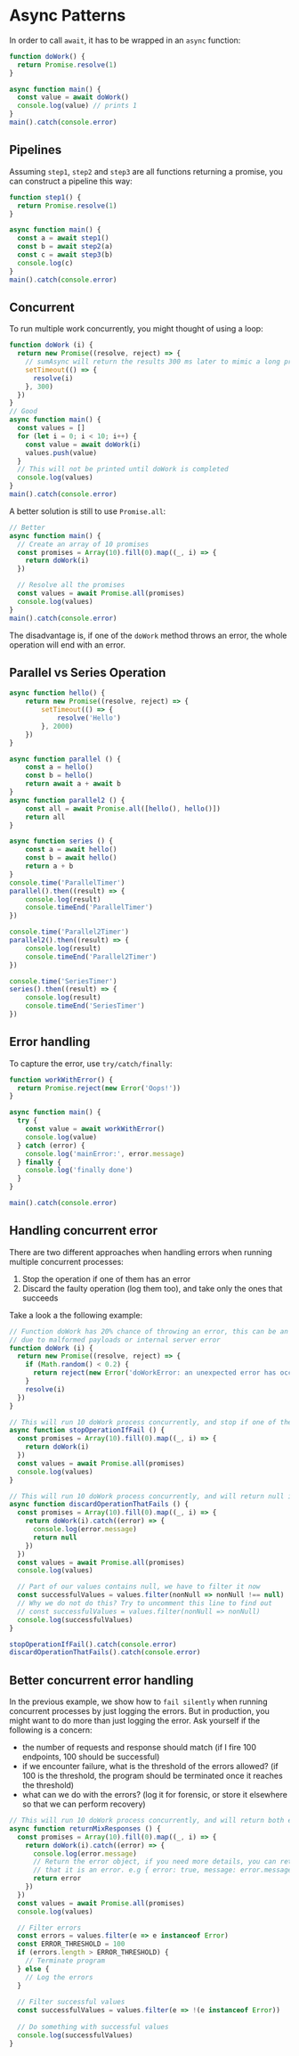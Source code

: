 # Async Patterns


In order to call `await`, it has to be wrapped in an `async` function:

```javascript
function doWork() {
  return Promise.resolve(1)
}

async function main() {
  const value = await doWork()
  console.log(value) // prints 1
}
main().catch(console.error)
```

## Pipelines

Assuming `step1`, `step2` and `step3` are all functions returning a promise, you can construct a pipeline this way:
```javascript
function step1() {
  return Promise.resolve(1)
}

async function main() {
  const a = await step1()
  const b = await step2(a)
  const c = await step3(b)
  console.log(c)
}
main().catch(console.error)
```

## Concurrent

To run multiple work concurrently, you might thought of using a loop:

```javascript
function doWork (i) {
  return new Promise((resolve, reject) => {
    // sumAsync will return the results 300 ms later to mimic a long process or network call
    setTimeout(() => {
      resolve(i)
    }, 300)
  })
}
// Good
async function main() {
  const values = []
  for (let i = 0; i < 10; i++) {
    const value = await doWork(i)
    values.push(value)
  }
  // This will not be printed until doWork is completed
  console.log(values)
}
main().catch(console.error)
```

A better solution is still to use `Promise.all`:
```javascript
// Better
async function main() {
  // Create an array of 10 promises
  const promises = Array(10).fill(0).map((_, i) => {
    return doWork(i)
  })

  // Resolve all the promises
  const values = await Promise.all(promises)
  console.log(values)
}
main().catch(console.error)
```

The disadvantage is, if one of the `doWork` method throws an error, the whole operation will end with an error.

## Parallel vs Series Operation

```javascript
async function hello() {
    return new Promise((resolve, reject) => {
        setTimeout(() => {
            resolve('Hello')
        }, 2000)
    })
}

async function parallel () {
    const a = hello()
    const b = hello()
    return await a + await b
}
async function parallel2 () {
    const all = await Promise.all([hello(), hello()])
    return all
}

async function series () {
    const a = await hello()
    const b = await hello()
    return a + b
}
console.time('ParallelTimer')
parallel().then((result) => {
    console.log(result)
    console.timeEnd('ParallelTimer')
})

console.time('Parallel2Timer')
parallel2().then((result) => {
    console.log(result)
    console.timeEnd('Parallel2Timer')
})

console.time('SeriesTimer')
series().then((result) => {
    console.log(result)
    console.timeEnd('SeriesTimer')
})
```

## Error handling

To capture the error, use `try/catch/finally`:

```javascript
function workWithError() {
  return Promise.reject(new Error('Oops!'))
}

async function main() {
  try {
    const value = await workWithError()
    console.log(value)
  } catch (error) {
    console.log('mainError:', error.message)
  } finally {
    console.log('finally done')
  }
}

main().catch(console.error)
```

## Handling concurrent error

There are two different approaches when handling errors when running multiple concurrent processes:

1. Stop the operation if one of them has an error
2. Discard the faulty operation (log them too), and take only the ones that succeeds

Take a look a the following example:

```javascript
// Function doWork has 20% chance of throwing an error, this can be an example of api that returns error
// due to malformed payloads or internal server error
function doWork (i) {
  return new Promise((resolve, reject) => {
    if (Math.random() < 0.2) {
      return reject(new Error('doWorkError: an unexpected error has occured'))
    }
    resolve(i)
  })
}

// This will run 10 doWork process concurrently, and stop if one of them fail
async function stopOperationIfFail () {
  const promises = Array(10).fill(0).map((_, i) => {
    return doWork(i)
  })
  const values = await Promise.all(promises)
  console.log(values)
}

// This will run 10 doWork process concurrently, and will return null if it fails
async function discardOperationThatFails () {
  const promises = Array(10).fill(0).map((_, i) => {
    return doWork(i).catch((error) => {
      console.log(error.message)
      return null
    })
  })
  const values = await Promise.all(promises)
  console.log(values)

  // Part of our values contains null, we have to filter it now
  const successfulValues = values.filter(nonNull => nonNull !== null)
  // Why we do not do this? Try to uncomment this line to find out
  // const successfulValues = values.filter(nonNull => nonNull)
  console.log(successfulValues)
}

stopOperationIfFail().catch(console.error)
discardOperationThatFails().catch(console.error)
```

## Better concurrent error handling

In the previous example, we show how to `fail silently` when running concurrent processes by just logging the errors. But in production, you might want to do more than just logging the error. Ask yourself if the following is a concern:

- the number of requests and response should match (if I fire 100 endpoints, 100 should be successful)
- if we encounter failure, what is the threshold of the errors allowed? (if 100 is the threshold, the program should be terminated once it reaches the threshold)
- what can we do with the errors? (log it for forensic, or store it elsewhere so that we can perform recovery)

```javascript
// This will run 10 doWork process concurrently, and will return both errors and success values
async function returnMixResponses () {
  const promises = Array(10).fill(0).map((_, i) => {
    return doWork(i).catch((error) => {
      console.log(error.message)
      // Return the error object, if you need more details, you can return it as a json, but indicate
      // that it is an error. e.g { error: true, message: error.message }
      return error
    })
  })
  const values = await Promise.all(promises)
  console.log(values)

  // Filter errors 
  const errors = values.filter(e => e instanceof Error)
  const ERROR_THRESHOLD = 100
  if (errors.length > ERROR_THRESHOLD) {
    // Terminate program
  } else {
    // Log the errors
  }
  
  // Filter successful values
  const successfulValues = values.filter(e => !(e instanceof Error))
  
  // Do something with successful values
  console.log(successfulValues)
}
```
